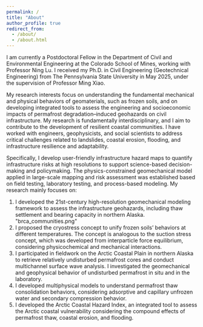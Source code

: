 ```yaml
---
permalink: /
title: "About"
author_profile: true
redirect_from: 
  - /about/
  - /about.html
---
```


I am currently a Postdoctoral Fellow in the Department of Civil and Environmental Engineering at the Colorado School of Mines, working with Professor Ning Lu. I received my Ph.D. in Civil Engineering (Geotechnical Engineering) from The Pennsylvania State University in May 2025, under the supervision of Professor Ming Xiao.

My research interests focus on understanding the fundamental mechanical and physical behaviors of geomaterials, such as frozen soils, and on developing integrated tools to assess the engineering and socioeconomic impacts of permafrost degradation–induced geohazards on civil infrastructure. My research is fundamentally interdisciplinary, and I aim to contribute to the development of resilient coastal communities. I have worked with engineers, geophysicists, and social scientists to address critical challenges related to landslides, coastal erosion, flooding, and infrastructure resilience and adaptability.

Specifically, I develop user-friendly infrastructure hazard maps to quantify infrastructure risks at high resolutions to support science-based decision-making and policymaking. The physics-constrained geomechanical model applied in large-scale mapping and risk assessment was established based on field testing, laboratory testing, and process-based modeling. My research mainly focuses on:
1. I developed the 21st-century high-resolution geomechanical modeling framework to assess the infrastructure geohazards, including thaw settlement and bearing capacity in northern Alaska.
"brca_communities.png"
2. I proposed the cryostress concept to unify frozen soils’ behaviors at different temperatures. The concept is analogous to the suction stress concept, which was developed from interparticle force equilibrium, considering physicochemical and mechanical interactions.
3. I participated in fieldwork on the Arctic Coastal Plain in northern Alaska to retrieve relatively undisturbed permafrost cores and conduct multichannel surface wave analysis. I investigated the geomechanical and geophysical behavior of undisturbed permafrost in situ and in the laboratory.
4. I developed multiphysical models to understand permafrost thaw consolidation behaviors, considering adsorptive and capillary unfrozen water and secondary compression behavior.
5. I developed the Arctic Coastal Hazard Index, an integrated tool to assess the Arctic coastal vulnerability considering the compound effects of permafrost thaw, coastal erosion, and flooding.
